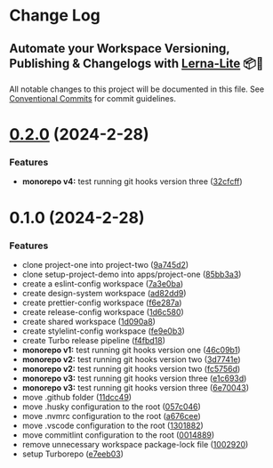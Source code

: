 # Change Log
## Automate your Workspace Versioning, Publishing & Changelogs with [Lerna-Lite](https://github.com/lerna-lite/lerna-lite) 📦🚀

All notable changes to this project will be documented in this file.
See [Conventional Commits](https://conventionalcommits.org) for commit guidelines.

# [0.2.0](https://github.com/tom-57blocks/setup-monorepo-demo/compare/project-one@0.1.0...project-one@0.2.0) (2024-2-28)

### Features

* **monorepo v4:** test running git hooks version three ([32cfcff](https://github.com/tom-57blocks/setup-monorepo-demo/commit/32cfcff7c896934b918fbd6ec30385b00d23963d))

# 0.1.0 (2024-2-28)

### Features

* clone project-one into project-two ([9a745d2](https://github.com/tom-57blocks/setup-monorepo-demo/commit/9a745d2b4c6dc7cd984059400398c3b1cb3c8b3e))
* clone setup-project-demo into apps/project-one ([85bb3a3](https://github.com/tom-57blocks/setup-monorepo-demo/commit/85bb3a323fc2bc920439b67d92b3836d9272b869))
* create a eslint-config workspace ([7a3e0ba](https://github.com/tom-57blocks/setup-monorepo-demo/commit/7a3e0bade50f5f12ed75e12666ecc5b1946d810e))
* create design-system workspace ([ad82dd9](https://github.com/tom-57blocks/setup-monorepo-demo/commit/ad82dd9cfe380601246442b553bbfc9f477c7c0b))
* create prettier-config workspace ([f6e287a](https://github.com/tom-57blocks/setup-monorepo-demo/commit/f6e287a2d9904b0494ea25fb5a7b22c6dbe04cab))
* create release-config workspace ([1d6c580](https://github.com/tom-57blocks/setup-monorepo-demo/commit/1d6c580647c39a168aba181a4f6168e8d4fec93e))
* create shared workspace ([1d090a8](https://github.com/tom-57blocks/setup-monorepo-demo/commit/1d090a85b4086f5a5dd9a987cc83414e5e4b775f))
* create stylelint-config workspace ([fe9e0b3](https://github.com/tom-57blocks/setup-monorepo-demo/commit/fe9e0b38d58fc84ae786fbd525baa0304809cfb0))
* create Turbo release pipeline ([f4fbd18](https://github.com/tom-57blocks/setup-monorepo-demo/commit/f4fbd1804e3abdafa91cefcfc8b89797284df60a))
* **monorepo v1:** test running git hooks version one ([46c09b1](https://github.com/tom-57blocks/setup-monorepo-demo/commit/46c09b19f392dbd42ca3471a13dcf69ca6a11ea0))
* **monorepo v2:** test running git hooks version two ([3d7741e](https://github.com/tom-57blocks/setup-monorepo-demo/commit/3d7741e32e791da0382f3541f22c241fd6fad88e))
* **monorepo v2:** test running git hooks version two ([fc5756d](https://github.com/tom-57blocks/setup-monorepo-demo/commit/fc5756d4dde460e303de865c01d67ac8f79acf8a))
* **monorepo v3:** test running git hooks version three ([e1c693d](https://github.com/tom-57blocks/setup-monorepo-demo/commit/e1c693dd03a5749ae8df9f6081162795f41f5e24))
* **monorepo v3:** test running git hooks version three ([6e70043](https://github.com/tom-57blocks/setup-monorepo-demo/commit/6e70043ce498c12708769f270533333d1dbb4f52))
* move .github folder ([11dcc49](https://github.com/tom-57blocks/setup-monorepo-demo/commit/11dcc49c1d9358db3a10cbc8939b981b9ebba4dc))
* move .husky configuration to the root ([057c046](https://github.com/tom-57blocks/setup-monorepo-demo/commit/057c0461958fe983dba3a08a40eafa374e54b91d))
* move .nvmrc configuration to the root ([a676cee](https://github.com/tom-57blocks/setup-monorepo-demo/commit/a676cee7eb3981a403a4af0a8251f188b4e38a02))
* move .vscode configuration to the root ([1301882](https://github.com/tom-57blocks/setup-monorepo-demo/commit/1301882cffb146985199def338bde9a7b7748270))
* move commitlint configuration to the root ([0014889](https://github.com/tom-57blocks/setup-monorepo-demo/commit/00148892855ba7b73d1f95774349ce2d8b4393a8))
* remove unnecessary workspace package-lock file ([1002920](https://github.com/tom-57blocks/setup-monorepo-demo/commit/1002920d21bef2b2df262b3e788bea78c87facd1))
* setup Turborepo ([e7eeb03](https://github.com/tom-57blocks/setup-monorepo-demo/commit/e7eeb036141efb292680ccda1c58626a76bfb757))
